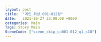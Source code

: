 ```yaml
---
layout: post
title:  "메인_회상_001~012장"
date:   2021-10-27 23:00:00 +0000
categories: Main
Tags: Story Main
SceneCode: ["scene_skip_cp001-012_q1_s10"]
---
```

